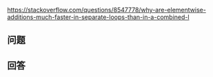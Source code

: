 <https://stackoverflow.com/questions/8547778/why-are-elementwise-additions-much-faster-in-separate-loops-than-in-a-combined-l>

## 问题



## 回答
